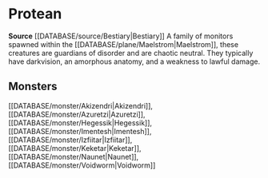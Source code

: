 ﻿---
id: '231'
name: Protean
rarity: Common
rus_type_level: null
source: '[[DATABASE/source/Bestiary|Bestiary]]'
trait:
- Protean
type: Trait

---
# Protean

**Source** [[DATABASE/source/Bestiary|Bestiary]]
A family of monitors spawned within the [[DATABASE/plane/Maelstrom|Maelstrom]], these creatures are guardians of disorder and are chaotic neutral. They typically have darkvision, an amorphous anatomy, and a weakness to lawful damage.

## Monsters

[[DATABASE/monster/Akizendri|Akizendri]], [[DATABASE/monster/Azuretzi|Azuretzi]], [[DATABASE/monster/Hegessik|Hegessik]], [[DATABASE/monster/Imentesh|Imentesh]], [[DATABASE/monster/Izfiitar|Izfiitar]], [[DATABASE/monster/Keketar|Keketar]], [[DATABASE/monster/Naunet|Naunet]], [[DATABASE/monster/Voidworm|Voidworm]]
